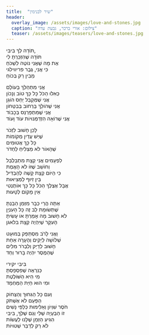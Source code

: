 ```yaml
---
title:  "שיר לבנימין"
header:
  overlay_image: /assets/images/love-and-stones.jpg
  caption: "צילום: אורי ברכר, גבעת עדה"
  teaser: /assets/images/teasers/love-and-stones.jpg
---
```


תּוֹדָה לְךָ בִּיבִּי,  
תּוֹדָה שֶׁהִזְכַּרְתָּ לִי  
אֶת מָה שֶׁאֲנִי נוֹטֶה לִשְׁכֹּחַ   
כִּי אֲנִי, גֶּבֶר פריווילגי  
מֵבִין רַק בְּכוֹחַ
<!--more-->

אֲנִי מִתְהַלֵּךְ בָּעוֹלָם  
כְּאִלּוּ הַכֹּל כָּל כָּךְ טוֹב וְנָכוֹן  
אֲנִי שֶׁמְּקַבֵּל יַחַס הוֹגֵן  
אֲנִי שֶׁהוֹלֵךְ בָּרְחוֹב בְּבִטָּחוֹן  
אֲנִי שֶׁמִּתְפַּרְנֵס בְּכָבוֹד  
אֲנִי שֶׁרוֹאָה הִזְדַּמְּנוּיוֹת עוֹד וָעוֹד

לָכֵן חָשׁוּב לִזְכֹּר  
שֶׁיֵּשׁ עֲדַיִן מְקוֹמוֹת  
כָּל כָּךְ אֲטוּמִים  
שֶׁהָאוֹר לֹא מַצְלִיחַ לַחְדֹּר

לִפְעָמִים אֲנִי קְצָת מִתְבַּלְבֵּל  
וְחוֹשֵׁב שֶׁזּוֹ לֹא הָאֱמֶת  
כִּי הַיּוֹם קְצָת קָשֶׁה לְהַבְדִּיל  
בֵּין זִיּוּף לַמְּצִיאוּת  
אֲבָל אֶצְלֶךָ הַכֹּל כָּל כָּךְ אוֹתֶנְטִי  
אֵין מָקוֹם לְטָעוּת

אַתָּה הֲרֵי כְּבָר מִזְּמַן הֵבַנְתָּ  
שֶׁתְּשׂוּמַת לֵב זֶה כָּל הָעִנְיָן  
לֹא חָשׁוּב מָה אָמַרְתָּ אוֹ עָשִׂיתָ  
הָעִקָּר שֶׁיִּהְיֶה קְצָת בלאגן

וַאֲנִי לָרֹב מִסְתַּפֵּק בְּמוּעָט  
שְׁלוֹשָׁה לַיְקִים וְהֶעָרָה אַחַת  
חָשׁוּב לְדַיֵּק וְלִבְרֹר מִלִּים  
שֶׁהַמֶּסֶר יִהְיֶה בָּרוּר וְחַד

בִּיבִּי יקירי  
כַּנִּרְאֶה שֶׁפִסְפַסְתָּ  
מִי הִיא הַשּׁוֹלֶטֶת  
וּמִי הוּא חַיַּת הַמַּחְמָד

וְעִם כָּל הַגִּחוּךְ וְהַצְּחוֹק  
הַפַּעַם לֹא אֶשְׁתֹּק  
חֹסֶר שִׁוְיוֹן וְאַלִּימוּת כְּלַפֵּי נָשִׁים    
זוֹ הַבְּעָיָה שֶׁלִּי וְגַם שֶׁלְּךָ, בִּיבִּי  
הִגִּיעַ הַזְּמַן שֶׁלָּנוּ לַעֲשׂוֹת  
לֹא רַק לְדַבֵּר שְׁטוּיוֹת
